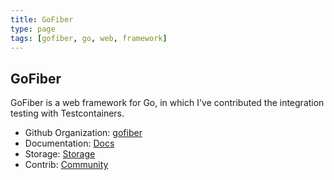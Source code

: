 ```yaml
---
title: GoFiber
type: page
tags: [gofiber, go, web, framework]
---
```


## GoFiber

GoFiber is a web framework for Go, in which I've contributed the integration testing with Testcontainers.
- Github Organization: [gofiber](https://github.com/gofiber)
- Documentation: [Docs](https://docs.gofiber.io/)
- Storage: [Storage](https://docs.gofiber.io/storage)
- Contrib: [Community](https://docs.gofiber.io/contrib/)
